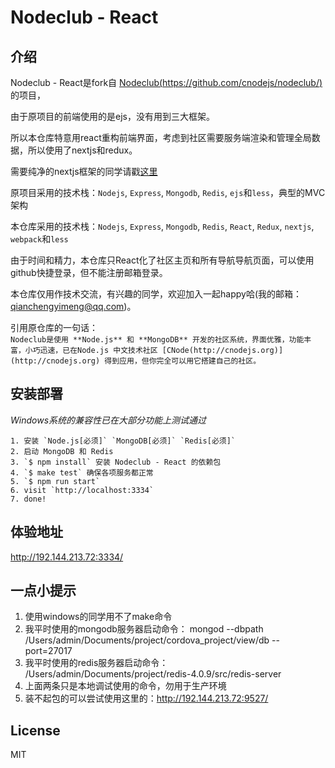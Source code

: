 Nodeclub - React
=

## 介绍

Nodeclub - React是fork自 [Nodeclub(https://github.com/cnodejs/nodeclub/)](https://github.com/cnodejs/nodeclub/) 的项目，  
  
由于原项目的前端使用的是ejs，没有用到三大框架。  
  
所以本仓库特意用react重构前端界面，考虑到社区需要服务端渲染和管理全局数据，所以使用了nextjs和redux。  
  
需要纯净的nextjs框架的同学请戳[这里](https://github.com/zhoushoujian/nextjs)  
  
原项目采用的技术栈：```Nodejs```, ```Express```, ```Mongodb```, ```Redis```, ```ejs```和```less```，典型的MVC架构  

本仓库采用的技术栈：```Nodejs```, ```Express```, ```Mongodb```, ```Redis```, ```React```, ```Redux```, ```nextjs```, ```webpack```和```less```  
  
由于时间和精力，本仓库只React化了社区主页和所有导航导航页面，可以使用github快捷登录，但不能注册邮箱登录。  
  
本仓库仅用作技术交流，有兴趣的同学，欢迎加入一起happy哈(我的邮箱：qianchengyimeng@qq.com)。  
  
引用原仓库的一句话：  
````Nodeclub是使用 **Node.js** 和 **MongoDB** 开发的社区系统，界面优雅，功能丰富，小巧迅速，已在Node.js 中文技术社区 [CNode(http://cnodejs.org)](http://cnodejs.org) 得到应用，但你完全可以用它搭建自己的社区。````  

## 安装部署

*Windows系统的兼容性已在大部分功能上测试通过*  

```
1. 安装 `Node.js[必须]` `MongoDB[必须]` `Redis[必须]`
2. 启动 MongoDB 和 Redis
3. `$ npm install` 安装 Nodeclub - React 的依赖包
4. `$ make test` 确保各项服务都正常
5. `$ npm run start`
6. visit `http://localhost:3334`
7. done!
```

## 体验地址
http://192.144.213.72:3334/  

## 一点小提示
1. 使用windows的同学用不了make命令
2. 我平时使用的mongodb服务器启动命令： mongod --dbpath /Users/admin/Documents/project/cordova_project/view/db --port=27017
3. 我平时使用的redis服务器启动命令： /Users/admin/Documents/project/redis-4.0.9/src/redis-server
4. 上面两条只是本地调试使用的命令，勿用于生产环境
5. 装不起包的可以尝试使用这里的：http://192.144.213.72:9527/

## License

MIT
